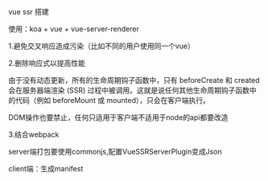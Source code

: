 vue ssr 搭建

使用：koa + vue + vue-server-renderer

1.避免交叉响应造成污染（比如不同的用户使用同一个vue）

2.删除响应式以提高性能

由于没有动态更新，所有的生命周期钩子函数中，只有 beforeCreate 和 created 会在服务器端渲染 (SSR) 过程中被调用。这就是说任何其他生命周期钩子函数中的代码（例如 beforeMount 或 mounted），只会在客户端执行。

DOM操作也要禁止，任何只适用于客户端不适用于node的api都要改造

3.结合webpack

server端打包要使用commonjs,配置VueSSRServerPlugin变成Json

client端：生成manifest
